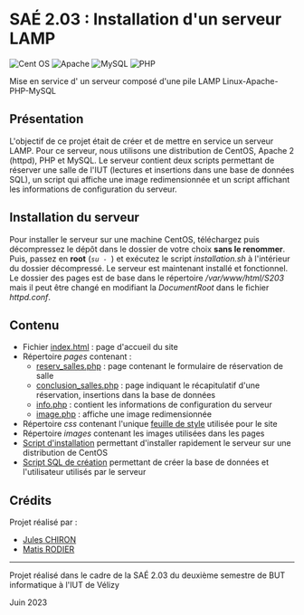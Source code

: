 # SAÉ 2.03 : Installation d'un serveur LAMP

![Cent OS](https://img.shields.io/badge/cent%20os-002260?style=for-the-badge&logo=centos&logoColor=F0F0F0)
![Apache](https://img.shields.io/badge/apache-%23D42029.svg?style=for-the-badge&logo=apache&logoColor=white)
![MySQL](https://img.shields.io/badge/mysql-%2300f.svg?style=for-the-badge&logo=mysql&logoColor=white)
![PHP](https://img.shields.io/badge/php-%23777BB4.svg?style=for-the-badge&logo=php&logoColor=white)

Mise en service d' un serveur composé d'une pile LAMP Linux-Apache-PHP-MySQL

## Présentation

L'objectif de ce projet était de créer et de mettre en service un serveur LAMP. Pour ce serveur, nous utilisons une distribution de CentOS, Apache 2 (httpd), PHP et MySQL.
Le serveur contient deux scripts permettant de réserver une salle de l'IUT (lectures et insertions dans une base de données SQL), un script qui affiche une image redimensionnée et un script affichant les informations de configuration du serveur.

## Installation du serveur

Pour installer le serveur sur une machine CentOS, téléchargez puis décompressez le dépôt dans le dossier de votre choix __sans le renommer__. Puis, passez en __root__ (_```su - ```_) et exécutez le script _installation.sh_ à l'intérieur du dossier décompressé.
Le serveur est maintenant installé et fonctionnel. Le dossier des pages est de base dans le répertoire _/var/www/html/S203_ mais il peut être changé en modifiant la _DocumentRoot_ dans le fichier _httpd.conf_.

## Contenu

* Fichier [index.html](index.html) : page d'accueil du site
* Répertoire _pages_ contenant :
    * [reserv_salles.php](pages/reserv_salles.php) : page contenant le formulaire de réservation de salle
    * [conclusion_salles.php](pages/reserv_salles.php) : page indiquant le récapitulatif d'une réservation, insertions dans la base de données
    * [info.php](pages/info.php) : contient les informations de configuration du serveur
    * [image.php](pages/image.php) : affiche une image redimensionnée
* Répertoire _css_ contenant l'unique [feuille de style](css/style_sae.css) utilisée pour le site
* Répertoire _images_ contenant les images utilisées dans les pages
* [Script d'installation](installation.sh) permettant d'installer rapidement le serveur sur une distribution de CentOS
* [Script SQL de création](creation_s203.sql) permettant de créer la base de données et l'utilisateur utilisés par le serveur

## Crédits
Projet réalisé par :
- [Jules CHIRON](https://github.com/Boucanier)
- [Matis RODIER](https://github.com/matisrod)

---

Projet réalisé dans le cadre de la SAÉ 2.03 du deuxième semestre de BUT informatique à l'IUT de Vélizy

Juin 2023
